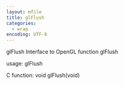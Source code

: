 ```yaml
---
layout: mfile
title: glFlush
categories:
  - wrap
encoding: UTF-8
---
```


glFlush  Interface to OpenGL function glFlush

usage:  glFlush

C function:  void glFlush(void)